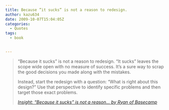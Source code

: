 ```yaml
---
title: Because ”it sucks” is not a reason to redesign.
author: kazu634
date: 2009-10-07T15:04:05Z
categories:
  - Quotes
tags:
  - book
  

---
```

<div class="section">
<blockquote title="Insight: &#8220;Because it sucks&#8221; is not a reason… by Ryan of Basecamp" cite="http://37signals.com/svn/posts/1963-because-it-sucks-is-not-a-reason-to-redesign">
<p>
      “Because it sucks” is not a reason to redesign. “It sucks” leaves the scope wide open with no measure of success. It’s a sure way to scrap the good decisions you made along with the mistakes.
</p>
    
<p>
</p>
    
<p>
      Instead, start the redesign with a question: “What is right about this design?” Use that perspective to identify specific problems and then target those exact problems.
</p>
    
<p>
<cite><a href="http://37signals.com/svn/posts/1963-because-it-sucks-is-not-a-reason-to-redesign" onclick="__gaTracker('send', 'event', 'outbound-article', 'http://37signals.com/svn/posts/1963-because-it-sucks-is-not-a-reason-to-redesign', 'Insight: &#8220;Because it sucks&#8221; is not a reason… by Ryan of Basecamp');" target="_blank">Insight: &#8220;Because it sucks&#8221; is not a reason… by Ryan of Basecamp</a></cite>
</p>
</blockquote>
</div>

